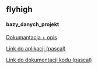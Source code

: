 ## flyhigh
#### bazy_danych_projekt

[Dokumantacja + opis](https://docs.google.com/document/d/13qhcUdFzgaYKs40ASYKTddjsZj9NMfcTPbF1RdOnKFw/edit?usp=sharing "Google Doc")

[Link do aplikacji (pascal)](http://pascal.fis.agh.edu.pl/~4kuklewski/flyhigh/ "pascal.fis.agh.edu.pl")

[Link do dokumentacji kodu (pascal)](http://pascal.fis.agh.edu.pl/~4kuklewski/projekt_bazy/_build/html/index.html "pascal.fis.agh.edu.pl")
